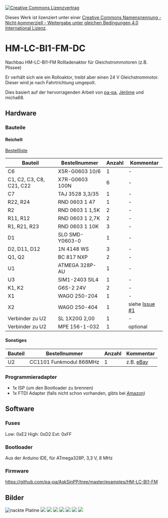 [![Creative Commons Lizenzvertrag](https://i.creativecommons.org/l/by-nc-sa/4.0/88x31.png)](http://creativecommons.org/licenses/by-nc-sa/4.0/)

Dieses Werk ist lizenziert unter einer [Creative Commons Namensnennung - Nicht-kommerziell - Weitergabe unter gleichen Bedingungen 4.0 International Lizenz](http://creativecommons.org/licenses/by-nc-sa/4.0/).



# HM-LC-Bl1-FM-DC
Nachbau HM-LC-Bl1-FM Rollladenaktor für Gleichstrommotoren (z.B. Plissee)

Er verhält sich wie ein Rolloaktor, treibt aber einen 24 V Gleichstrommotor. Dieser wird je nach Fahrtrichtung umgepolt.

Dies basiert auf der hervorragenden Arbeit von [pa-pa](https://github.com/pa-pa/AskSinPP),  [Jérôme](https://github.com/jp112sdl/Beispiel_AskSinPP) und micha68.


## Hardware

### Bauteile

#### Reichelt

[Bestellliste](https://www.reichelt.de/my/1495010)

Bauteil                  | Bestellnummer   | Anzahl | Kommentar
------------------------ | --------------- | ------ | ---------
C6                       | X5R-G0603 10/6  |   1    | -
C1, C2, C3, C8, C21, C22 | X7R-G0603 100N  |   6    | -
C7                       | TAJ 3528 3,3/35 |   1    |  -
R22, R24                 | RND 0603 1 47   |   1    | -
R2                       | RND 0603 1 1,5K |   2    | -
R11, R12                 | RND 0603 1 2,7K |   2    | -
R1, R21, R23             | RND 0603 1 10K  |   3    | -
D1                       | SLO SMD-Y0603-0 |   1    | -
D2, D11, D12             | 1N 4148 WS      |   3    | -
Q1, Q2                   | BC 817 NXP      |   2    | -
U1                       | ATMEGA 328P-AU  |   1    | -
U3                       | SIM1-2403 SIL4  |   1    | -
K1, K2                   | G6S-2 24V       |   2    | -
X1                       | WAGO 250-204    |   1    | -
X2                       | WAGO 250-404    |   1    | siehe [Issue #1](https://github.com/stan23/HM-LC-Bl1-FM-DC/issues/1)
Verbinder zu U2          | SL 1X20G 2,00   |   1    | -
Verbinder zu U2          | MPE 156-1-032   |   1    | optional

 
#### Sonstiges

Bauteil | Bestellnummer            | Anzahl | Kommentar
------- | ------------------------ | ------ | ---------
U2      | CC1101 Funkmodul 868MHz  |   1    | z.B. [eBay](https://www.ebay.de/itm/272455136087)


### Programmieradapter
- 1x ISP (um den Bootloader zu brennen)
- 1x FTDI Adapter (falls nicht schon vorhanden, gibts bei [Amazon](https://www.amazon.de/FT232RL-FTDI-USB-auf-TTL-Serienadapter-Arduino/dp/B00HSXDGOE))


## Software

### Fuses

Low:  0xE2
High: 0xD2
Ext:  0xFF

### Bootloader

Aus der Arduino IDE, für ATmega328P, 3,3 V, 8 MHz


### Firmware

https://github.com/pa-pa/AskSinPP/tree/master/examples/HM-LC-Bl1-FM


## Bilder

![nackte Platine](https://github.com/stan23/HM-LC-Bl1-FM-DC/blob/master/Bilder/IMG_20180723_180027.jpg)
![](https://github.com/stan23/HM-LC-Bl1-FM-DC/blob/master/Bilder/IMG_20180727_170213%20(2).jpg)
![](https://github.com/stan23/HM-LC-Bl1-FM-DC/blob/master/Bilder/IMG_20180727_170251%20(2).jpg)
![](https://github.com/stan23/HM-LC-Bl1-FM-DC/blob/master/Bilder/IMG_20180727_170315%20(2).jpg)
![](https://github.com/stan23/HM-LC-Bl1-FM-DC/blob/master/Bilder/IMG_20180727_170405%20(2).jpg)
![](https://github.com/stan23/HM-LC-Bl1-FM-DC/blob/master/Bilder/IMG_20180727_170424%20(2).jpg)
![](https://github.com/stan23/HM-LC-Bl1-FM-DC/blob/master/Bilder/IMG_20180727_170841.jpg)
![](https://github.com/stan23/HM-LC-Bl1-FM-DC/blob/master/Bilder/IMG_20180727_170928.jpg)
